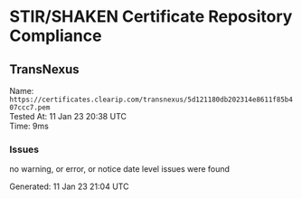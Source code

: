 # STIR/SHAKEN Certificate Repository Compliance

## TransNexus

Name: `https://certificates.clearip.com/transnexus/5d121180db202314e8611f85b407ccc7.pem`\
Tested At: 11 Jan 23 20:38 UTC\
Time: 9ms

### Issues

no warning, or error, or notice date level issues were found

Generated: 11 Jan 23 21:04 UTC